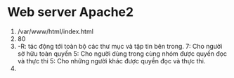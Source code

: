 # Web server Apache2

1. /var/www/html/index.html
2. 80
3. -R: tác động tới toàn bộ các thư mục và tập tin bên trong.
7: Cho người sở hữu toàn quyền
5: Cho người dùng trong cùng nhóm được quyền đọc và thực thi
5: Cho những người khác được quyền đọc và thực thi.
4. 